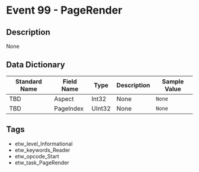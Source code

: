 # Event 99 - PageRender

## Description
None

## Data Dictionary
|Standard Name|Field Name|Type|Description|Sample Value|
|---|---|---|---|---|
|TBD|Aspect|Int32|None|`None`|
|TBD|PageIndex|UInt32|None|`None`|

## Tags
* etw_level_Informational
* etw_keywords_Reader
* etw_opcode_Start
* etw_task_PageRender
